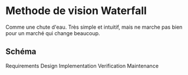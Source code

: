 Methode de vision Waterfall
===========================

Comme une chute d'eau. Très simple et intuitif, mais ne marche pas bien pour un marché qui change beaucoup.

## Schéma
Requirements
Design
Implementation
Verification
Maintenance

